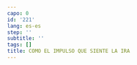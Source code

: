 ```yaml
---
capo: 0
id: '221'
lang: es-es
step: ''
subtitle: ''
tags: []
title: COMO EL IMPULSO QUE SIENTE LA IRA
---
```

